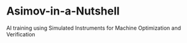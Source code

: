 # Asimov-in-a-Nutshell
AI training using Simulated Instruments for Machine Optimization and Verification
